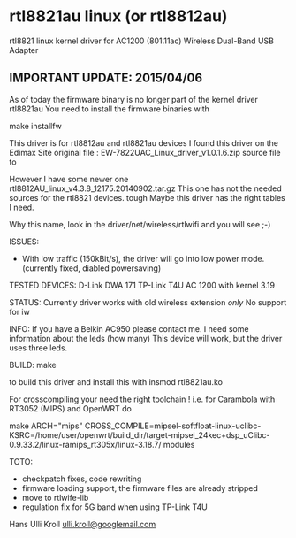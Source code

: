 rtl8821au linux (or rtl8812au)
==============================

rtl8821 linux kernel driver for AC1200 (801.11ac) 
Wireless Dual-Band USB Adapter

IMPORTANT UPDATE:  2015/04/06
-----------------------------
As of today the firmware binary is no longer part of
the kernel driver rtl8821au
You need to install the firmware binaries with

make installfw



This driver is for rtl8812au and rtl8821au devices
I found this driver on the Edimax Site
original file :
EW-7822UAC_Linux_driver_v1.0.1.6.zip source file to

However I have some newer one
rtl8812AU_linux_v4.3.8_12175.20140902.tar.gz
This one has not the needed sources for the rtl8821 devices. tough
Maybe this driver has the right tables I need. 

Why this name, look in the 
driver/net/wireless/rtlwifi
and you will see ;-)

ISSUES:
- With low traffic (150kBit/s), the driver will go into low power mode.
  (currently fixed, diabled powersaving)

TESTED DEVICES:
D-Link DWA 171
TP-Link T4U AC 1200
with kernel 3.19


STATUS:
Currently driver works with old wireless extension *only*
No support for iw 

INFO:
If you have a Belkin AC950 please contact me.
I need some information about the leds (how many)
This device will work, but the driver uses three leds.

BUILD:
make

to build this driver and install this with
insmod rtl8821au.ko

For crosscompiling your need the right toolchain !
i.e. for  Carambola with RT3052 (MIPS) and OpenWRT do

make ARCH="mips" CROSS_COMPILE=mipsel-softfloat-linux-uclibc- KSRC=/home/user/openwrt/build_dir/target-mipsel_24kec+dsp_uClibc-0.9.33.2/linux-ramips_rt305x/linux-3.18.7/ modules

TOTO:
- checkpatch fixes, code rewriting
- firmware loading support, the firmware files are already stripped
- move to rtlwife-lib
- regulation fix for 5G band when using TP-Link T4U

Hans Ulli Kroll <ulli.kroll@googlemail.com>
